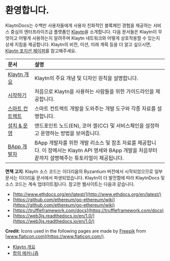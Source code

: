 # 환영합니다.<a id="welcome"></a>

KlaytnDocs는 수백만 사용자들에게 사용자 친화적인 블록체인 경험을 제공하는 서비스 중심의 엔터프라이즈급 플랫폼인 [Klaytn](https://www.klaytn.com/)을 소개합니다. 다음 문서들은 Klaytn이 무엇이고 어떻게 사용하는지 알려주며 Klaytn 네트워크와 어떻게 상호작용할 수 있는지 상세 지침을 제공합니다. Klaytn의 비전, 미션, 미래 계획 등을 더 알고 싶으시면, [Klaytn 포지션 페이퍼](https://www.klaytn.com/Klaytn_PositionPaper_V2.1.0.pdf)를 참고해주세요.

| 문서                                   | 설명                                                                                             |
|:------------------------------------ |:---------------------------------------------------------------------------------------------- |
| [Klaytn 개요](klaytn/README.md)        | Klaytn의 주요 개념 및 디자인 원칙을 설명합니다.                                                                 |
| [시작하기](getting-started/README.md)    | 처음으로 Klaytn을 사용하는 사람들을 위한 가이드라인을 제공합니다.                                                        |
| [스마트 컨트랙트](smart-contract/README.md) | 스마트 컨트랙트 개발을 도와주는 개발 도구와 각종 자료를 설명합니다.                                                         |
| [설치 & 운영](node/README.md)            | 엔드포인트 노드(EN), 코어 셀(CC) 및 서비스체인을 설정하고 운영하는 방법을 보여줍니다.                                           |
| [BApp 개발자](bapp/README.md)           | BApp 개발자를 위한 개발 리소스 및 참조 자료를 제공합니다. 이 장에서는 Klaytn API 명세와 BApp 개발을 처음부터 끝까지 설명해주는 튜토리얼이 제공됩니다. |

**면책 고지**: Klaytn 소스 코드는 이더리움의 Byzantium 버전에서 시작되었으므로 일부 문서는 이더리움 문서에서 파생되었습니다. Klaytn이 더 발전함에 따라 KlaytnDocs 및 소스 코드는 계속 업데이트됩니다. 참고한 웹사이트는 다음과 같습니다.

* [http://www.ethdocs.org/en/latest/](http://www.ethdocs.org/en/latest/)
* [https://github.com/ethereum/go-ethereum/wiki](https://github.com/ethereum/go-ethereum/wiki)
* [https://truffleframework.com/docs](https://truffleframework.com/docs)
* [https://web3js.readthedocs.io/en/1.0/](https://web3js.readthedocs.io/en/1.0/)


**Credit**: Icons used in the following pages are made by [Freepik](https://www.flaticon.com/authors/freepik) from [www.flaticon.com](https://www.flaticon.com/).

* [Klaytn 개요](klaytn/README.md)
* [합의 메커니즘](klaytn/design/consensus-mechanism.md)
